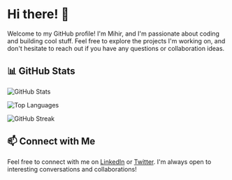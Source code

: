 # Hi there! 👋

Welcome to my GitHub profile! I'm Mihir, and I'm passionate about coding and building cool stuff. Feel free to explore the projects I'm working on, and don't hesitate to reach out if you have any questions or collaboration ideas.

## 📊 GitHub Stats

<!-- GitHub Stats Card -->
![GitHub Stats](https://github-readme-stats.vercel.app/api?username=0xmihirsahu&show_icons=true&count_private=true&hide=issues&theme=dark)

<!-- Top Languages Card -->
![Top Languages](https://github-readme-stats.vercel.app/api/top-langs/?username=0xmihirsahu&layout=compact&theme=dark)

<!-- GitHub Streak Stats Card -->
![GitHub Streak](https://github-readme-streak-stats.herokuapp.com/?user=0xmihirsahu&theme=dark)

## 📫 Connect with Me

Feel free to connect with me on [LinkedIn](https://linkedin.com/in/0xmihirsahu) or [Twitter](https://twitter.com/0xmihirsahu). I'm always open to interesting conversations and collaborations!
